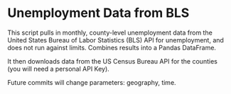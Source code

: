 # Unemployment Data from BLS

This script pulls in monthly, county-level unemployment data from the United States Bureau of Labor Statistics (BLS) API for unemployment, and does not run against limits. Combines results into a Pandas DataFrame.

It then downloads data from the US Census Bureau API for the counties (you will need a personal API Key). 

Future commits will change parameters: geography, time.

